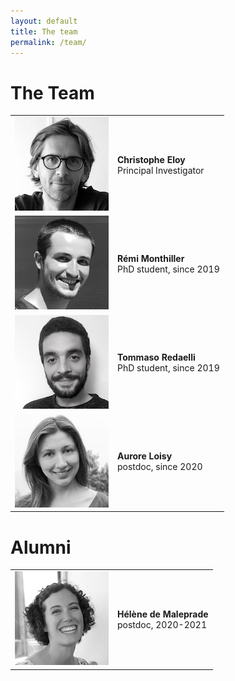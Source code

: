 ```yaml
---
layout: default
title: The team
permalink: /team/
---
```


# The Team

|              |              |
|:-------------|:------------------|
| ![Christophe Eloy](/assets/img/ChEloy.jpg) | **Christophe Eloy** <br /> Principal Investigator <br /> <a href="mailto:christopheloy@gmail.com" title="email"><span class="icon-mail-alt"></span></a> <a href="http://www.irphe.fr/~eloy" title="personal webpage"><span class="icon-link"></span></a> <a href="http://www.twitter.com/EloyChristophe" title="Twitter: @EloyChristophe"><span class="icon-twitter"></span></a> <a href="http://github.com/celoy" title="Github: celoy"><span class="icon-github-circled"></span></a> |
| ![Remi Monthiller](/assets/img/rmonthil.png) | **Rémi Monthiller**  <br /> PhD student, since 2019 <br /> <a href="mailto:remi.monthiller@gmail.com" title="email"><span class="icon-mail-alt"></span></a> <a href="http://github.com/rmonthil" title="Github: rmonthil"><span class="icon-github-circled"></span></a> |
| ![Tommaso Redaelli](/assets/img/tredael.jpg) | **Tommaso Redaelli**  <br /> PhD student, since 2019 <br /> <a href="mailto:tommasoredael.1994@gmail.com" title="email"><span class="icon-mail-alt"></span></a> <a href="http://github.com/Hunstman" title="Github: Hunstman"><span class="icon-github-circled"></span></a> |
| ![Aurore Loisy](/assets/img/aloisy.png) | **Aurore Loisy**  <br /> postdoc, since 2020 <br /> <a href="mailto:aurore.loisy@gmail.com" title="email"><span class="icon-mail-alt"></span></a>        |


# Alumni

|              |              |
|:-------------|:------------------|
| ![Hélène de Maleprade](/assets/img/Helene.jpg) | **Hélène de Maleprade**  <br /> postdoc,  2020-2021  <br /> <a href="mailto:helene.de.maleprade@irphe.univ-mrs.fr" title="email"><span class="icon-mail-alt"></span></a> <a href="http://www.hdemaleprade.wixsite.com/mysite" title="personal webpage"><span class="icon-link"></span></a> <a href="http://www.twitter.com/HdeMaleprade" title="Twitter: @HdeMaleprade"><span class="icon-twitter"></span></a>|

